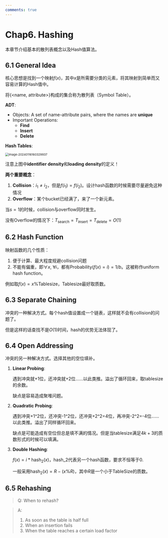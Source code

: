 ```yaml
---
comments: true
---
```


# Chap6. Hashing

本章节介绍基本的散列表概念以及Hash值算法。

## 6.1 General Idea

核心思想是找到一个映射$f(x)$，其中$x$是所需要分类的元素，将其映射到简单而又容易计算的Hash值中。

将{<name, attribute>}构成的集合称为散列表（Symbol Table）。

**ADT**:

- Objects: A set of name-attribute pairs, where the names are **unique**
- Important Operations:
  - **Find**
  - **Insert**
  - **Delete**

**Hash Tables**:

<img src="https://cdn.jsdelivr.net/gh/Frankoxer/image-host/pic/image-20240116160329937.png" alt="image-20240116160329937" style="zoom:67%;" />

注意上图中**identifier density**和**loading density**的定义！

**两个重要概念**：

1. **Collision**：$i_{1}\neq i_{2}$，但是$f(i_{1})=f(i_{2})$。设计hash函数的时候需要尽量避免这种情况
2. **Overflow**：某个bucket已经满了，来了一个新元素。

当$s=1$的时候，collision与overflow同时发生。

没有Overflow的情况下：$T_{\mathrm{search}}=T_{\mathrm{insert}}=T_{\mathrm{delete}}=O(1)$

## 6.2 Hash Function

映射函数的几个性质：

1. 便于计算、最大程度规避collision问题
2. 不能有偏重，即$\forall x,\ \forall i$，都有$\mathrm{Probability}(f(x)=i)=1/b$。这被称作uniform hash function。

例如取$f(x)=x\% \mathrm{Tablesize}$，Tablesize最好取质数。

## 6.3 Separate Chaining

冲突的一种解决方式。每个hash值设置成一个链表，这样就不会有collision的问题了。

但是这样的话查找不是$O(1)$时间，hash的优势无法体现了。

## 6.4 Open Addressing

冲突的另一种解决方式。选择其他的空位填补。

1. **Linear Probing**:

   遇到冲突就+1位，还冲突就+2位......以此类推。溢出了循环回来，取tablesize的余数。

   缺点是容易造成聚堆问题。

2. **Quadratic Probing**:

   遇到冲突+1^2位，还冲突-1^2位，还冲突+2^2=4位，再冲突-2^2=-4位......以此类推。溢出了同样循环回来。

   缺点是可能造成有空位但总是填不满的情况。但是当tablesize满足$4k+3$的质数形式的时候可以填满。

3. **Double Hashing**:

   $f(x)=i*\mathrm{hash}_{2}(x)$，hash_2代表另一个hash函数，要求不恒等于0.

   一般采用$\mathrm{hash}_{2}(x)=R-(x\% R)$，其中$R$是一个小于TableSize的质数。

## 6.5 Rehashing

> Q: When to rehash?

> A:
>
> 1. As soon as the table is half full
> 2. When an insertion fails
> 3. When the table reaches a certain load factor